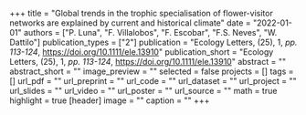 +++
title = "Global trends in the trophic specialisation of flower-visitor networks are explained by current and historical climate"
date = "2022-01-01"
authors = ["P. Luna", "F. Villalobos", "F. Escobar", "F.S. Neves", "W. Dattilo"]
publication_types = ["2"]
publication = "Ecology Letters, (25), 1, _pp. 113-124_, https://doi.org/10.1111/ele.13910"
publication_short = "Ecology Letters, (25), 1, _pp. 113-124_, https://doi.org/10.1111/ele.13910"
abstract = ""
abstract_short = ""
image_preview = ""
selected = false
projects = []
tags = []
url_pdf = ""
url_preprint = ""
url_code = ""
url_dataset = ""
url_project = ""
url_slides = ""
url_video = ""
url_poster = ""
url_source = ""
math = true
highlight = true
[header]
image = ""
caption = ""
+++
